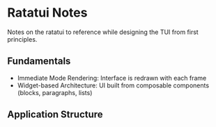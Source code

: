 # Ratatui Notes

Notes on the ratatui to reference while designing the TUI from first principles.

## Fundamentals

- Immediate Mode Rendering: Interface is redrawn with each frame
- Widget-based Architecture: UI built from composable components (blocks, paragraphs, lists)

## Application Structure


